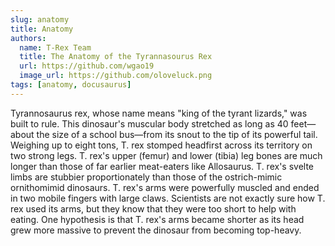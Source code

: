 ```yaml
---
slug: anatomy
title: Anatomy
authors:
  name: T-Rex Team
  title: The Anatomy of the Tyrannasourus Rex
  url: https://github.com/wgao19
  image_url: https://github.com/oloveluck.png
tags: [anatomy, docusaurus]
---
```


Tyrannosaurus rex, whose name means "king of the tyrant lizards," was built to rule. This dinosaur's muscular body stretched as long as 40 feet—about the size of a school bus—from its snout to the tip of its powerful tail. Weighing up to eight tons, T. rex stomped headfirst across its territory on two strong legs. T. rex's upper (femur) and lower (tibia) leg bones are much longer than those of far earlier meat-eaters like Allosaurus. T. rex's svelte limbs are stubbier proportionately than those of the ostrich-mimic ornithomimid dinosaurs. T. rex's arms were powerfully muscled and ended in two mobile fingers with large claws. Scientists are not exactly sure how T. rex used its arms, but they know that they were too short to help with eating. One hypothesis is that T. rex's arms became shorter as its head grew more massive to prevent the dinosaur from becoming top-heavy.
